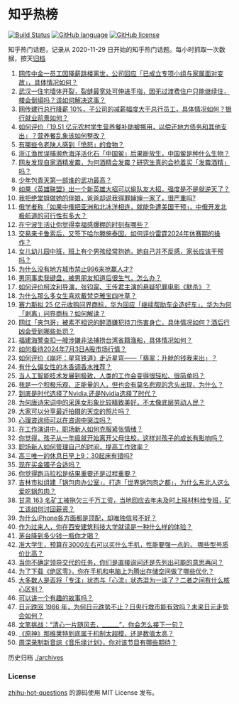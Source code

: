 # 知乎热榜
[![Build Status](https://github.com/ToWeLong/zhihu-hot-questions/workflows/CI/badge.svg)](https://github.com/ToWeLong/zhihu-hot-questions/actions)
[![GitHub language](https://img.shields.io/badge/language-golang-orange.svg)](https://golang.org/)
[![GitHub license](https://img.shields.io/github/license/ToWeLong/zhihu-hot-questions)](https://github.com/ToWeLong/zhihu-hot-questions/blob/main/LICENSE)

知乎热门话题，记录从 2020-11-29 日开始的知乎热门话题。每小时抓取一次数据，按天[归档](./archives)

<!-- BEGIN -->

1. [网传中金一员工因降薪跳楼离世，公司回应「已成立专项小组与家属面对变故」，具体情况如何？](https://www.zhihu.com/question/660619068)
1. [武汉一住宅墙体开裂，裂缝最宽处可伸进手指，因无过渡费住户只能继续住，楼会倒塌吗？该如何解决这事？](https://www.zhihu.com/question/660500645)
1. [网传建行总行降薪 10%，子公司的减薪幅度大于总行员工，具体情况如何？银行就业前景如何？](https://www.zhihu.com/question/660551862)
1. [如何评价「19.51 亿元农村学生营养餐补助被挪用，以偿还地方债务和其他支出」？营养餐乱象该如何整改？](https://www.zhihu.com/question/660561614)
1. [有哪些令老陕人感到「愤怒」的食物？](https://www.zhihu.com/question/654368963)
1. [浙江渔民误捕濒危海洋活化石「中国鲎」后果断放生，中国鲎是种什么生物？](https://www.zhihu.com/question/660595442)
1. [网友发现自家酒精发霉，为何酒精会发霉？研究生真的会抢着买「发霉酒精」吗？](https://www.zhihu.com/question/660555293)
1. [少年包青天第一部谁的武功最高？](https://www.zhihu.com/question/283912691)
1. [如果《英雄联盟》出一个新英雄大招可以偷队友大招，强度是不是就逆天了？](https://www.zhihu.com/question/533452408)
1. [我拒绝堂姐做她的伴娘，爸爸却说我得罪婶婶一家了，很严重吗?](https://www.zhihu.com/question/660461066)
1. [俄学者称「如果中俄把亚洲和北冰洋相连，就能免遭美国干预」，中俄开发北极航道的可行性有多大？](https://www.zhihu.com/question/660596803)
1. [在宁波生活让你觉得幸福感爆棚的时刻有哪些？](https://www.zhihu.com/question/660443196)
1. [交易来卡鲁索后，又签下哈尔滕施泰因，如何评价雷霆2024年休赛期的操作？](https://www.zhihu.com/question/660505953)
1. [女儿幼儿园中班，班上有个男孩经常抱她，她自己并不反感，家长应该干预吗？](https://www.zhihu.com/question/657527874)
1. [为什么没有地方城市禁止996来抢赢人才?](https://www.zhihu.com/question/659732974)
1. [男同事卖我键盘，被男朋友知道后很生气，怎么办？](https://www.zhihu.com/question/659359366)
1. [如何评价柯汶利导演，张钧甯、王传君主演的悬疑犯罪电影《默杀》？](https://www.zhihu.com/question/660617589)
1. [为什么那么多女生喜欢戴梵克雅宝四叶草？](https://www.zhihu.com/question/376792788)
1. [赛力斯拟 25 亿元收购问界商标，华为回应「继续帮助车企造好车」，华为为何「剥离」问界商标？如何解读？](https://www.zhihu.com/question/660599656)
1. [网红「夹包哥」被素不相识的醉酒嫌犯持刀伤害身亡，具体情况如何？酒后行凶会受到哪些处罚？](https://www.zhihu.com/question/660530273)
1. [福建海警查扣一艘涉嫌非法捕捞台湾省籍渔船，具体情况如何？](https://www.zhihu.com/question/660616434)
1. [如何看待2024年7月3日A股市场行情？](https://www.zhihu.com/question/660499176)
1. [如何评价《崩坏：星穹铁道》走近星穹——「翡翠：升舱的钱我来出」？](https://www.zhihu.com/question/660607129)
1. [有什么偏女性的木香调香水推荐？](https://www.zhihu.com/question/658697713)
1. [当人工智能技术发展到极致，人类的工作会变得很轻松、很简单吗？](https://www.zhihu.com/question/657481158)
1. [我是一个积极乐观、正能量的人，但也会有莫名悲观的念头出现，为什么？](https://www.zhihu.com/question/660488942)
1. [到底是时代选择了Nvidia,还是Nvidia选择了时代？](https://www.zhihu.com/question/657934455)
1. [为何唐诗宋词中的采莲女形象比较精致美好，不太像底层劳动人民？](https://www.zhihu.com/question/451734699)
1. [大家可以分享最近拍摄的天空的照片吗？](https://www.zhihu.com/question/657592709)
1. [心理咨询师可以在咨询中哭泣吗？](https://www.zhihu.com/question/656366562)
1. [在工作演讲中，职场新人如何克服紧张情绪？](https://www.zhihu.com/question/658821494)
1. [你觉得，孩子从一年级就开始离开父母住校，这样对孩子的成长有影响吗？](https://www.zhihu.com/question/657567310)
1. [职场新人如何管理自己的时间，提高工作效率？](https://www.zhihu.com/question/660223685)
1. [高三唯一的休息日早上9：30起床有错吗?](https://www.zhihu.com/question/660335870)
1. [现在买金镯子合适吗？](https://www.zhihu.com/question/659500910)
1. [你觉得跑马拉松是结果重要还是过程重要？](https://www.zhihu.com/question/658900591)
1. [吉林市拟组建「锅包肉办公室」，打造「世界锅包肉之都」，为什么东北人这么爱吃锅包肉？](https://www.zhihu.com/question/660600579)
1. [甘肃 163 名矿工被拖欠三千万工资，当地回应去年未及时上报材料给专班，矿工该如何讨回薪资？](https://www.zhihu.com/question/660561914)
1. [为什么iPhone各方面都是顶配，却唯独信号不好？](https://www.zhihu.com/question/631382002)
1. [作为过来人，你在西安建筑科技大学就读是一种什么样的体验？](https://www.zhihu.com/question/658333121)
1. [茅台降到多少钱一瓶你才喝？](https://www.zhihu.com/question/660296860)
1. [准大学生，预算在3000左右可以买什么手机，性能要强一点的， 哪些型号质价比高？](https://www.zhihu.com/question/660599014)
1. [当你不确定领导交代的任务，你们是直接询问还是先列出可能的意思再问？](https://www.zhihu.com/question/658821284)
1. [为了下载《绝区零》，你在手机和电脑上为腾出存储空间做了哪些优化？](https://www.zhihu.com/question/660529230)
1. [大多数人是否将「专注」状态与「心流」状态混为一谈了？二者之间有什么核心区别？](https://www.zhihu.com/question/660065238)
1. [可以讲一个有趣的故事吗？](https://www.zhihu.com/question/422342098)
1. [日元跌回 1986 年，为何日元跌势不止？日央行救市能有效吗？未来日元走势会如何？](https://www.zhihu.com/question/660564056)
1. [文笔挑战：“清心一片随风去，______”，你会怎么接下一句？](https://www.zhihu.com/question/660569574)
1. [《原神》那维莱特到底属于机制太超模，还是数值太高？](https://www.zhihu.com/question/660598732)
1. [周深录制新音综《音乐缘计划》，你对该节目有哪些期待？](https://www.zhihu.com/question/660540233)

<!-- END -->

历史归档 [./archives](./archives)


### License
[zhihu-hot-questions](https://github.com/towelong/zhihu-hot-questions) 的源码使用 MIT License 发布。